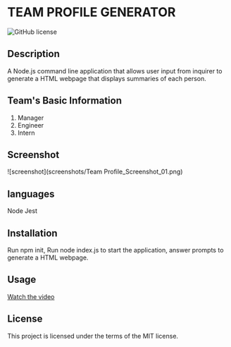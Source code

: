 

# TEAM PROFILE GENERATOR
![GitHub license](https://img.shields.io/badge/Made%20by-%40MIT-green)
## Description
A Node.js command line application that allows user input from inquirer to generate a HTML webpage that displays summaries of each person.

## Team's Basic Information
1. Manager
2. Engineer
3. Intern

## Screenshot
![screenshot](screenshots/Team Profile_Screenshot_01.png)
## languages
Node
Jest

## Installation
Run npm init, Run node index.js to start the application, answer prompts to generate a HTML webpage. 

## Usage
[Watch the video](https://drive.google.com/file/d/1Xj11dgXkxQyosIFXwBfFPgjS3OKL5wwt/view?usp=sharing)

## License
This project is licensed under the terms of the MIT license.
